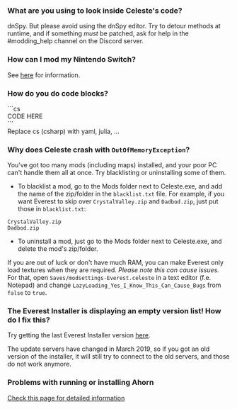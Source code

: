 ### What are you using to look inside Celeste's code?
dnSpy. But please avoid using the dnSpy editor. Try to detour methods at runtime, and if something _must_ be patched, ask for help in the #modding_help channel on the Discord server.

### How can I mod my Nintendo Switch?
See [here](Nintendo-Switch-Modding) for information.

### How do you do code blocks?
\`\`\`cs  
CODE HERE  
\`\`\`  
Replace cs (csharp) with yaml, julia, ...

### Why does Celeste crash with `OutOfMemoryException`?
You've got too many mods (including maps) installed, and your poor PC can't handle them all at once. Try blacklisting or uninstalling some of them.
* To blacklist a mod, go to the Mods folder next to Celeste.exe, and add the name of the zip/folder in the `blacklist.txt` file. For example, if you want Everest to skip over `CrystalValley.zip` and `Dadbod.zip`, just put those in `blacklist.txt`:
```
CrystalValley.zip
Dadbod.zip
```
* To uninstall a mod, just go to the Mods folder next to Celeste.exe, and delete the mod's zip/folder.

If you are out of luck or don't have much RAM, you can make Everest only load textures when they are required. _Please note this can cause issues._ For that, open `Saves/modsettings-Everest.celeste` in a text editor (f.e. Notepad) and change `LazyLoading_Yes_I_Know_This_Can_Cause_Bugs` from `false` to `true`.

### The Everest Installer is displaying an empty version list! How do I fix this?

Try getting the last Everest Installer version [here](https://gamebanana.com/tools/download/6449). 

The update servers have changed in March 2019, so if you got an old version of the installer, it will still try to connect to the old servers, and those do not work anymore.

### Problems with running or installing Ahorn
[Check this page for detailed information](Ahorn-Installation-Help)